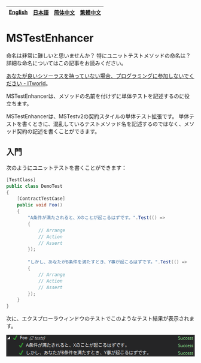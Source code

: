 [English][en]|[日本語][jp]|[简体中文][zh-chs]|[繁體中文][zh-cht]
-|-|-|-

[en]: /README.md
[jp]: /README.jp.md
[zh-chs]: /README.zh-chs.md
[zh-cht]: /README.zh-cht.md

# MSTestEnhancer

命名は非常に難しいと思いませんか？ 特にユニットテストメソッドの命名は？ 詳細な命名についてはこの記事をお読みください。

[あなたが良いシソーラスを持っていない場合、プログラミングに参加しないでください - ITworld](https://www.itworld.com/article/2833265/cloud-computing/don-t-go-into-programming-if-you-don-t-have-a-good-thesaurus.html)。

MSTestEnhancerは、メソッドの名前を付けずに単体テストを記述するのに役立ちます。

MSTestEnhancerは、MSTestv2の契約スタイルの単体テスト拡張です。 単体テストを書くときに、混乱しているテストメソッド名を記述するのではなく、メソッド契約の記述を書くことができます。

## 入門

次のようにユニットテストを書くことができます：

```csharp
[TestClass]
public class DemoTest
{
    [ContractTestCase]
    public void Foo()
    {
        "A条件が満たされると、Xのことが起こるはずです。".Test(() =>
        {
            // Arrange
            // Action
            // Assert
        });

        "しかし、あなたがB条件を満たすとき、Y事が起こるはずです。".Test(() =>
        {
            // Arrange
            // Action
            // Assert
        });
    }
}
```

次に、エクスプローラウィンドウのテストでこのようなテスト結果が表示されます。

![ユニットテスト結果](/docs/images/unit-test-result-of-demo.jp.png)
